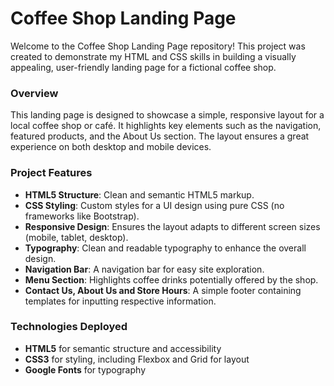 # Coffee Shop Landing Page

Welcome to the Coffee Shop Landing Page repository! This project was created to demonstrate my HTML and CSS skills in building a visually appealing, user-friendly landing page for a fictional coffee shop.

### Overview

This landing page is designed to showcase a simple, responsive layout for a local coffee shop or café. It highlights key elements such as the navigation, featured products, and the About Us section. The layout ensures a great experience on both desktop and mobile devices.

### Project Features
- **HTML5 Structure**: Clean and semantic HTML5 markup.
- **CSS Styling**: Custom styles for a UI design using pure CSS (no frameworks like Bootstrap).
- **Responsive Design**: Ensures the layout adapts to different screen sizes (mobile, tablet, desktop).
- **Typography**: Clean and readable typography to enhance the overall design.
- **Navigation Bar**: A navigation bar for easy site exploration.
- **Menu Section**: Highlights coffee drinks potentially offered by the shop.
- **Contact Us, About Us and Store Hours**: A simple footer containing templates for inputting respective information.

### Technologies Deployed
- **HTML5** for semantic structure and accessibility
- **CSS3** for styling, including Flexbox and Grid for layout
- **Google Fonts** for typography
